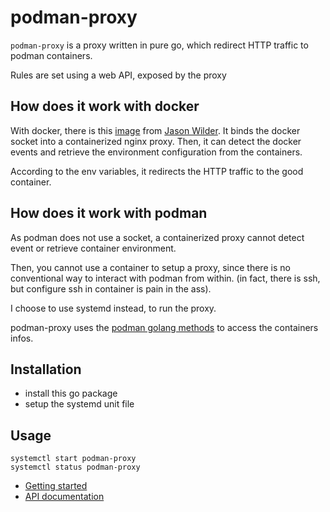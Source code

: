 # podman-proxy

`podman-proxy` is a proxy written in pure go, which redirect HTTP traffic to podman containers.

Rules are set using a web API, exposed by the proxy

## How does it work with docker

With docker, there is this [image](https://github.com/jwilder/nginx-proxy) from [Jason Wilder](https://github.com/jwilder).
It binds the docker socket into a containerized nginx proxy.
Then, it can detect the docker events and retrieve the environment configuration from the containers.

According to the env variables, it redirects the HTTP traffic to the good container.

## How does it work with podman

As podman does not use a socket, a containerized proxy cannot detect event or retrieve container environment.

Then, you cannot use a container to setup a proxy, since there is no conventional way to interact with podman from within.
(in fact, there is ssh, but configure ssh in container is pain in the ass).

I choose to use systemd instead, to run the proxy.

podman-proxy uses the [podman golang methods](https://github.com/containers/libpod) to access the containers infos.

## Installation

- install this go package
- setup the systemd unit file

## Usage

```shell script
systemctl start podman-proxy
systemctl status podman-proxy
```

- [Getting started]()
- [API documentation]()
 
